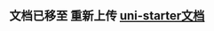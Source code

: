 <h2>
文档已移至 重新上传 <a href="https://uniapp.dcloud.io/uniCloud/uni-starter.html" target="_blank">uni-starter文档</a>
</h2>